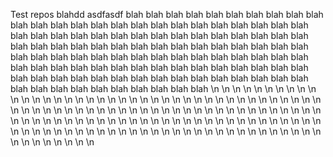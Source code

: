 Test repos
blahdd
asdfasdf
blah
blah
blah
blah
blah
blah
blah
blah
blah
blah
blah
blah
blah
blah
blah
blah
blah
blah
blah
blah
blah
blah
blah
blah
blah
blah
blah
blah
blah
blah
blah
blah
blah
blah
blah
blah
blah
blah
blah
blah
blah
blah
blah
blah
blah
blah
blah
blah
blah
blah
blah
blah
blah
blah
blah
blah
blah
blah
blah
blah
blah
blah
blah
blah
blah
blah
blah
blah
blah
blah
blah
blah
blah
blah
blah
blah
blah
blah
blah
blah
blah
blah
blah
blah
blah
blah
blah
blah
blah
blah
blah
blah
blah
blah
blah
blah
blah
blah
blah
blah
blah
blah
blah
blah
blah
blah
blah
blah
blah
blah
\n
\n
\n
\n
\n
\n
\n
\n
\n
\n
\n
\n
\n
\n
\n
\n
\n
\n
\n
\n
\n
\n
\n
\n
\n
\n
\n
\n
\n
\n
\n
\n
\n
\n
\n
\n
\n
\n
\n
\n
\n
\n
\n
\n
\n
\n
\n
\n
\n
\n
\n
\n
\n
\n
\n
\n
\n
\n
\n
\n
\n
\n
\n
\n
\n
\n
\n
\n
\n
\n
\n
\n
\n
\n
\n
\n
\n
\n
\n
\n
\n
\n
\n
\n
\n
\n
\n
\n
\n
\n
\n
\n
\n
\n
\n
\n
\n
\n
\n
\n
\n
\n
\n
\n
\n
\n
\n
\n
\n
\n
\n
\n
\n
\n
\n
\n
\n
\n
\n
\n
\n
\n
\n
\n
\n
\n
\n
\n
\n
\n
\n
\n
\n
\n
